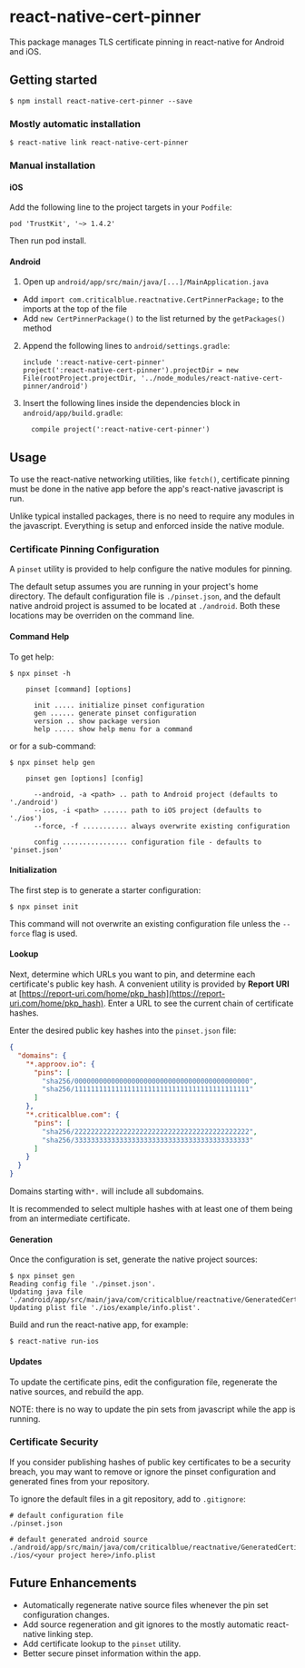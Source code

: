 
# react-native-cert-pinner

This package manages TLS certificate pinning in react-native for Android and iOS.

## Getting started

`$ npm install react-native-cert-pinner --save`

### Mostly automatic installation

`$ react-native link react-native-cert-pinner`

### Manual installation

#### iOS

Add the following line to the project targets in your `Podfile`:

```
pod 'TrustKit', '~> 1.4.2'
```

Then run pod install.

#### Android

1. Open up `android/app/src/main/java/[...]/MainApplication.java`
  - Add `import com.criticalblue.reactnative.CertPinnerPackage;` to the imports at the top of the file
  - Add `new CertPinnerPackage()` to the list returned by the `getPackages()` method
2. Append the following lines to `android/settings.gradle`:
  	```
  	include ':react-native-cert-pinner'
  	project(':react-native-cert-pinner').projectDir = new File(rootProject.projectDir, '../node_modules/react-native-cert-pinner/android')
  	``` 
3. Insert the following lines inside the dependencies block in `android/app/build.gradle`:
  	```
      compile project(':react-native-cert-pinner')
  	```

## Usage

To use the react-native networking utilities, like `fetch()`, certificate pinning must be done in the native app before the app's react-native javascript is run.

Unlike typical installed packages, there is no need to require any modules in the javascript. Everything is setup and enforced inside the native module.

### Certificate Pinning Configuration

A `pinset` utility is provided to help configure the native modules for pinning.

The default setup assumes you are running in your project's home directory. The default configuration file is `./pinset.json`, and the default native android project is assumed to be located at `./android`. Both these locations may be overriden on the command line.

#### Command Help

To get help:

```
$ npx pinset -h

    pinset [command] [options]

      init ..... initialize pinset configuration
      gen ...... generate pinset configuration
      version .. show package version
      help ..... show help menu for a command
```

or for a sub-command:

```
$ npx pinset help gen

    pinset gen [options] [config]

      --android, -a <path> .. path to Android project (defaults to './android')
      --ios, -i <path> ...... path to iOS project (defaults to './ios')
      --force, -f ........... always overwrite existing configuration

      config ................ configuration file - defaults to 'pinset.json'
```

#### Initialization

The first step is to generate a starter configuration:

```
$ npx pinset init
```

This command will not overwrite an existing configuration file unless the `--force` flag is used.

#### Lookup

Next, determine which URLs you want to pin, and determine each certificate's public key hash. A convenient utility is provided by __Report URI__ at [https://report-uri.com/home/pkp_hash](https://report-uri.com/home/pkp_hash). Enter a URL to see the current chain of certificate hashes.

Enter the desired public key hashes into the `pinset.json` file:

```json
{
  "domains": {
    "*.approov.io": {
      "pins": [
        "sha256/0000000000000000000000000000000000000000000",
        "sha256/1111111111111111111111111111111111111111111"
      ]
    },
    "*.criticalblue.com": {
      "pins": [
        "sha256/2222222222222222222222222222222222222222222",
        "sha256/3333333333333333333333333333333333333333333"
      ]
    }
  }
}
```

Domains starting with`*.` will include all subdomains.

It is recommended to select multiple hashes with at least one of them being from an intermediate certificate.

#### Generation

Once the configuration is set, generate the native project sources:

```
$ npx pinset gen
Reading config file './pinset.json'.
Updating java file './android/app/src/main/java/com/criticalblue/reactnative/GeneratedCertificatePinner.java'.
Updating plist file './ios/example/info.plist'.
```

Build and run the react-native app, for example:

```
$ react-native run-ios
```

#### Updates

To update the certificate pins, edit the configuration file, regenerate the native sources, and rebuild the app.

NOTE: there is no way to update the pin sets from javascript while the app is running.

### Certificate Security

If you consider publishing hashes of public key certificates to be a security breach, you may want to remove or ignore the pinset configuration and generated fines from your repository.

To ignore the default files in a git repository, add to `.gitignore`:

```
# default configuration file
./pinset.json

# default generated android source
./android/app/src/main/java/com/criticalblue/reactnative/GeneratedCertificatePinner.java
./ios/<your project here>/info.plist
```

## Future Enhancements

- Automatically regenerate native source files whenever the pin set configuration changes.
- Add source regeneration and git ignores to the mostly automatic react-native linking step.
- Add certificate lookup to the `pinset` utility.
- Better secure pinset information within the app.
